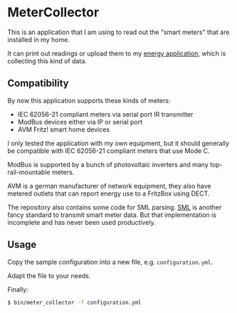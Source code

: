 # MeterCollector

This is an application that I am using to read out the "smart meters" that
are installed in my home.

It can print out readings or upload them to my [energy application](https://github.com/NobodysNightmare/energy),
which is collecting this kind of data.

## Compatibility

By now this application supports these kinds of meters:

* IEC 62056-21 compliant meters via serial port IR transmitter
* ModBus devices either via IP or serial port
* AVM Fritz! smart home devices

I only tested the application with my own equipment, but it should generally
be compatible with IEC 62056-21 compliant meters that use Mode C.

ModBus is supported by a bunch of photovoltaic inverters and many
top-rail-mountable meters.

AVM is a german manufacturer of network equipment, they also have metered outlets that can report energy use to a FritzBox using DECT.

The repository also contains some code for SML parsing. [SML](https://de.wikipedia.org/wiki/Smart_Message_Language) is
another fancy standard to transmit smart meter data.
But that implementation is incomplete and has never been used productively.

## Usage

Copy the sample configuration into a new file, e.g. `configuration.yml`.

Adapt the file to your needs.

Finally:

```bash
$ bin/meter_collector -f configuration.yml
```
